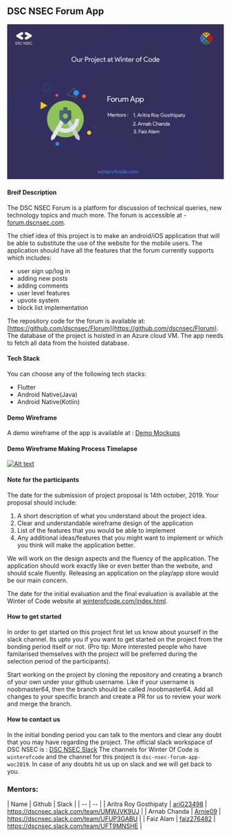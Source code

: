 ## DSC NSEC Forum App

![WOC](res/images/poster.jpeg)

#### Breif Description

The DSC NSEC Forum is a platform for discussion of technical queries, new technology topics and much more. The forum is accessible at - [forum.dscnsec.com](https://forum.dscnsec.com). 

The chief idea of this project is to make an android/iOS application that will be able to substitute the use of the website for the mobile users. The application should have 
all the features that the forum currently supports which includes: 

* user sign up/log in
* adding new posts
* adding comments 
* user level features
* upvote system 
* block list implementation

The repository code for the forum is available at: [https://github.com/dscnsec/Florum](https://github.com/dscnsec/Florum).
The database of the project is hoisted in an Azure cloud VM. The app needs to fetch all data from the hoisted database. 

#### Tech Stack 

You can choose any of the following tech stacks:

* Flutter
* Android Native(Java)
* Android Native(Kotlin)

#### Demo Wireframe

A demo wireframe of the app is available at : [Demo Mockups](res/DSC_NSEC_FORUM_APP.pdf)


#### Demo Wireframe Making Process Timelapse

[![Alt text](https://img.youtube.com/vi/0gtOtvbtjCE/0.jpg)](https://www.youtube.com/watch?v=0gtOtvbtjCE)

#### Note for the participants

The date for the submission of project proposal is 14th october, 2019. Your proposal should include: 

1. A short description of what you understand about the project idea. 
2. Clear and understandable wireframe design of the application
3. List of the features that you would be able to implement
4. Any additional ideas/features that you might want to implement or which you think will make the application better.

We will work on the design aspects and the fluency of the application. The application should work exactly like or even better than the website, and should scale fluently. Releasing an application on the play/app store would be our main concern.

The date for the initial evaluation and the final evaluation is available at the Winter of Code website at [winterofcode.com/index.html](https://winterofcode.com/index.html).

#### How to get started 

In order to get started on this project first let us know about yourself in the slack channel. Its upto you if you want to get started on the project from the bonding period itself or not. (Pro tip: More interested people who have familarised themselves with the project will be preferred during the selection period of the participants).

Start working on the project by cloning the repository and creating a branch of your own under your github username. Like if your username is noobmaster64, then the branch should be called /noobmaster64. Add all changes to your specific branch and create a PR for us to review your work and merge the branch. 

#### How to contact us 

In the initial bonding period you can talk to the mentors and clear any doubt that you may have regarding the project.
The official slack workspace of DSC NSEC is : [DSC NSEC Slack](https://tiny.cc/dscnsec-slack)
The channels for Winter Of Code is `winterofcode` and the channel for this project is `dsc-nsec-forum-app-woc2019`. In case of any doubts hit us up on slack and we will get back to you.

### Mentors: 

| Name | Github | Slack |
| -- | -- |
| Aritra Roy Gosthipaty | [ariG23498](https://github.com/ariG23498) | https://dscnsec.slack.com/team/UMWJVK9UJ |
| Arnab Chanda | [Arnie09](https://github.com/Arnie09) | https://dscnsec.slack.com/team/UFUP3GABU |
| Faiz Alam | [faiz276482](https://github.com/faiz276482) | https://dscnsec.slack.com/team/UFT9MNSHE |


